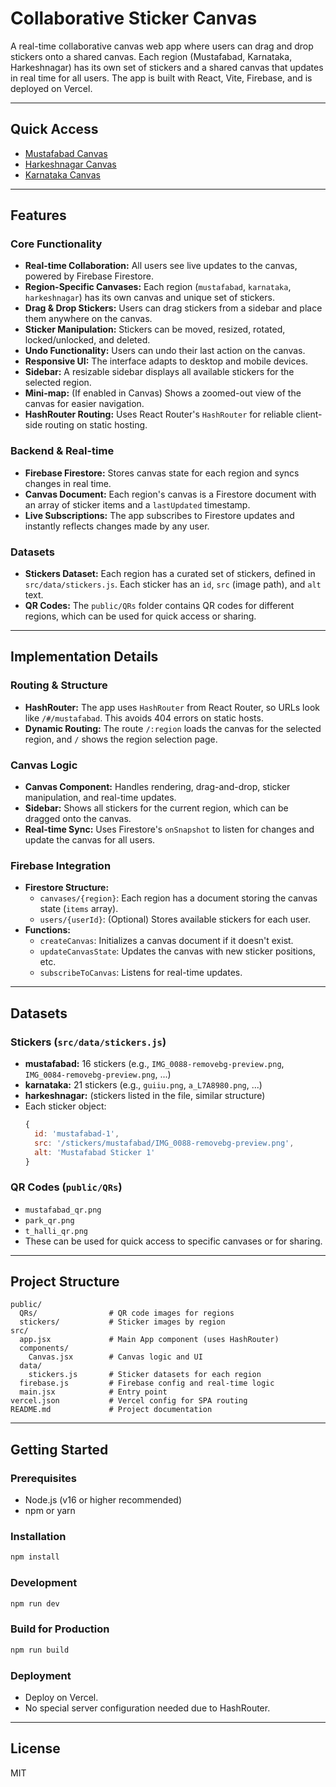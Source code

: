 # Collaborative Sticker Canvas

A real-time collaborative canvas web app where users can drag and drop stickers onto a shared canvas. Each region (Mustafabad, Karnataka, Harkeshnagar) has its own set of stickers and a shared canvas that updates in real time for all users. The app is built with React, Vite, Firebase, and is deployed on Vercel.

---

## Quick Access

- [Mustafabad Canvas](https://realtime-canvas-nine.vercel.app/karnataka#/mustafabad)
- [Harkeshnagar Canvas](https://realtime-canvas-nine.vercel.app/karnataka#/harkeshnagar)
- [Karnataka Canvas](https://realtime-canvas-nine.vercel.app/karnataka#/karnataka)

---

## Features

### Core Functionality
- **Real-time Collaboration:** All users see live updates to the canvas, powered by Firebase Firestore.
- **Region-Specific Canvases:** Each region (`mustafabad`, `karnataka`, `harkeshnagar`) has its own canvas and unique set of stickers.
- **Drag & Drop Stickers:** Users can drag stickers from a sidebar and place them anywhere on the canvas.
- **Sticker Manipulation:** Stickers can be moved, resized, rotated, locked/unlocked, and deleted.
- **Undo Functionality:** Users can undo their last action on the canvas.
- **Responsive UI:** The interface adapts to desktop and mobile devices.
- **Sidebar:** A resizable sidebar displays all available stickers for the selected region.
- **Mini-map:** (If enabled in Canvas) Shows a zoomed-out view of the canvas for easier navigation.
- **HashRouter Routing:** Uses React Router's `HashRouter` for reliable client-side routing on static hosting.

### Backend & Real-time
- **Firebase Firestore:** Stores canvas state for each region and syncs changes in real time.
- **Canvas Document:** Each region's canvas is a Firestore document with an array of sticker items and a `lastUpdated` timestamp.
- **Live Subscriptions:** The app subscribes to Firestore updates and instantly reflects changes made by any user.

### Datasets
- **Stickers Dataset:** Each region has a curated set of stickers, defined in `src/data/stickers.js`. Each sticker has an `id`, `src` (image path), and `alt` text.
- **QR Codes:** The `public/QRs` folder contains QR codes for different regions, which can be used for quick access or sharing.

---

## Implementation Details

### Routing & Structure
- **HashRouter:** The app uses `HashRouter` from React Router, so URLs look like `/#/mustafabad`. This avoids 404 errors on static hosts.
- **Dynamic Routing:** The route `/:region` loads the canvas for the selected region, and `/` shows the region selection page.

### Canvas Logic
- **Canvas Component:** Handles rendering, drag-and-drop, sticker manipulation, and real-time updates.
- **Sidebar:** Shows all stickers for the current region, which can be dragged onto the canvas.
- **Real-time Sync:** Uses Firestore's `onSnapshot` to listen for changes and update the canvas for all users.

### Firebase Integration
- **Firestore Structure:**
  - `canvases/{region}`: Each region has a document storing the canvas state (`items` array).
  - `users/{userId}`: (Optional) Stores available stickers for each user.
- **Functions:**
  - `createCanvas`: Initializes a canvas document if it doesn't exist.
  - `updateCanvasState`: Updates the canvas with new sticker positions, etc.
  - `subscribeToCanvas`: Listens for real-time updates.

---

## Datasets

### Stickers (`src/data/stickers.js`)
- **mustafabad:** 16 stickers (e.g., `IMG_0088-removebg-preview.png`, `IMG_0084-removebg-preview.png`, ...)
- **karnataka:** 21 stickers (e.g., `guiiu.png`, `a_L7A8980.png`, ...)
- **harkeshnagar:** (stickers listed in the file, similar structure)
- Each sticker object:
  ```js
  {
    id: 'mustafabad-1',
    src: '/stickers/mustafabad/IMG_0088-removebg-preview.png',
    alt: 'Mustafabad Sticker 1'
  }
  ```

### QR Codes (`public/QRs`)
- `mustafabad_qr.png`
- `park_qr.png`
- `t_halli_qr.png`
- These can be used for quick access to specific canvases or for sharing.

---

## Project Structure

```
public/
  QRs/                # QR code images for regions
  stickers/           # Sticker images by region
src/
  app.jsx             # Main App component (uses HashRouter)
  components/
    Canvas.jsx        # Canvas logic and UI
  data/
    stickers.js       # Sticker datasets for each region
  firebase.js         # Firebase config and real-time logic
  main.jsx            # Entry point
vercel.json           # Vercel config for SPA routing
README.md             # Project documentation
```

---

## Getting Started

### Prerequisites
- Node.js (v16 or higher recommended)
- npm or yarn

### Installation
```bash
npm install
```

### Development
```bash
npm run dev
```

### Build for Production
```bash
npm run build
```

### Deployment
- Deploy on Vercel.
- No special server configuration needed due to HashRouter.

---

## License

MIT 
